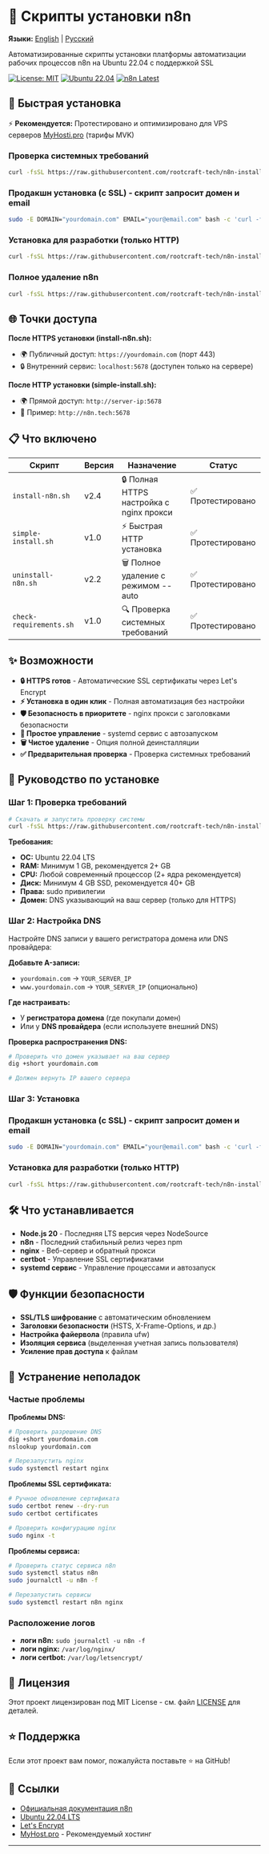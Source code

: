 # 🚀 Скрипты установки n8n

**Языки:** [English](README.md) | [Русский](README.ru.md)

Автоматизированные скрипты установки платформы автоматизации рабочих процессов n8n на Ubuntu 22.04 с поддержкой SSL

[![License: MIT](https://img.shields.io/badge/License-MIT-yellow.svg)](https://opensource.org/licenses/MIT)
[![Ubuntu 22.04](https://img.shields.io/badge/Ubuntu-22.04%20LTS-orange.svg)](https://ubuntu.com/)
[![n8n Latest](https://img.shields.io/badge/n8n-Latest-blue.svg)](https://n8n.io/)

## 🚀 Быстрая установка

⚡ **Рекомендуется:** Протестировано и оптимизировано для VPS серверов [MyHosti.pro](https://myhosti.pro/services/vds) (тарифы MVK)

### Проверка системных требований
```bash
curl -fsSL https://raw.githubusercontent.com/rootcraft-tech/n8n-installer/main/check-requirements.sh | bash
```

### Продакшн установка (с SSL) - скрипт запросит домен и email
```bash
sudo -E DOMAIN="yourdomain.com" EMAIL="your@email.com" bash -c 'curl -fsSL https://raw.githubusercontent.com/rootcraft-tech/n8n-installer/main/install-n8n.sh | bash'
```

### Установка для разработки (только HTTP)
```bash
curl -fsSL https://raw.githubusercontent.com/rootcraft-tech/n8n-installer/main/simple-install.sh | sudo bash
```

### Полное удаление n8n

```bash
curl -fsSL https://raw.githubusercontent.com/rootcraft-tech/n8n-installer/main/uninstall-n8n.sh | sudo bash -s -- --auto
```
## 🌐 Точки доступа

**После HTTPS установки (install-n8n.sh):**
- 🌍 Публичный доступ: `https://yourdomain.com` (порт 443)
- 🔒 Внутренний сервис: `localhost:5678` (доступен только на сервере)

**После HTTP установки (simple-install.sh):**  
- 🌍 Прямой доступ: `http://server-ip:5678`
- 📝 Пример: `http://n8n.tech:5678`

## 📋 Что включено

| Скрипт | Версия | Назначение | Статус |
|--------|---------|------------|---------|
| `install-n8n.sh` | v2.4 | 🔒 Полная HTTPS настройка с nginx прокси | ✅ Протестировано |
| `simple-install.sh` | v1.0 | ⚡ Быстрая HTTP установка | ✅ Протестировано |
| `uninstall-n8n.sh` | v2.2 | 🗑️ Полное удаление с режимом --auto | ✅ Протестировано |
| `check-requirements.sh` | v1.0 | 🔍 Проверка системных требований | ✅ Протестировано |

## ✨ Возможности

- **🔒 HTTPS готов** - Автоматические SSL сертификаты через Let's Encrypt
- **⚡ Установка в один клик** - Полная автоматизация без настройки
- **🛡️ Безопасность в приоритете** - nginx прокси с заголовками безопасности
- **🔧 Простое управление** - systemd сервис с автозапуском
- **🗑️ Чистое удаление** - Опция полной деинсталляции
- **✅ Предварительная проверка** - Проверка системных требований

## 📖 Руководство по установке

### Шаг 1: Проверка требований
```bash
# Скачать и запустить проверку системы
curl -fsSL https://raw.githubusercontent.com/rootcraft-tech/n8n-installer/main/check-requirements.sh | bash
```

**Требования:**
- **ОС:** Ubuntu 22.04 LTS
- **RAM:** Минимум 1 GB, рекомендуется 2+ GB
- **CPU:** Любой современный процессор (2+ ядра рекомендуется)
- **Диск:** Минимум 4 GB SSD, рекомендуется 40+ GB
- **Права:** sudo привилегии
- **Домен:** DNS указывающий на ваш сервер (только для HTTPS)

### Шаг 2: Настройка DNS
Настройте DNS записи у вашего регистратора домена или DNS провайдера:

**Добавьте A-записи:**
- `yourdomain.com` → `YOUR_SERVER_IP`
- `www.yourdomain.com` → `YOUR_SERVER_IP` (опционально)

**Где настраивать:**
- У **регистратора домена** (где покупали домен)
- Или у **DNS провайдера** (если используете внешний DNS)

**Проверка распространения DNS:**
```bash
# Проверить что домен указывает на ваш сервер
dig +short yourdomain.com

# Должен вернуть IP вашего сервера
```
### Шаг 3: Установка

### Продакшн установка (с SSL) - скрипт запросит домен и email
```bash
sudo -E DOMAIN="yourdomain.com" EMAIL="your@email.com" bash -c 'curl -fsSL https://raw.githubusercontent.com/rootcraft-tech/n8n-installer/main/install-n8n.sh | bash'
```

### Установка для разработки (только HTTP)
```bash
curl -fsSL https://raw.githubusercontent.com/rootcraft-tech/n8n-installer/main/simple-install.sh | sudo bash
```

## 🛠️ Что устанавливается

- **Node.js 20** - Последняя LTS версия через NodeSource
- **n8n** - Последний стабильный релиз через npm
- **nginx** - Веб-сервер и обратный прокси
- **certbot** - Управление SSL сертификатами
- **systemd сервис** - Управление процессами и автозапуск

## 🛡️ Функции безопасности

- **SSL/TLS шифрование** с автоматическим обновлением
- **Заголовки безопасности** (HSTS, X-Frame-Options, и др.)
- **Настройка файервола** (правила ufw)
- **Изоляция сервиса** (выделенная учетная запись пользователя)
- **Усиление прав доступа** к файлам

## 🚨 Устранение неполадок

### Частые проблемы

**Проблемы DNS:**
```bash
# Проверить разрешение DNS
dig +short yourdomain.com
nslookup yourdomain.com

# Перезапустить nginx
sudo systemctl restart nginx
```

**Проблемы SSL сертификата:**
```bash
# Ручное обновление сертификата
sudo certbot renew --dry-run
sudo certbot certificates

# Проверить конфигурацию nginx
sudo nginx -t
```

**Проблемы сервиса:**
```bash
# Проверить статус сервиса n8n
sudo systemctl status n8n
sudo journalctl -u n8n -f

# Перезапустить сервисы
sudo systemctl restart n8n nginx
```

### Расположение логов
- **логи n8n:** `sudo journalctl -u n8n -f`
- **логи nginx:** `/var/log/nginx/`
- **логи certbot:** `/var/log/letsencrypt/`

## 📄 Лицензия

Этот проект лицензирован под MIT License - см. файл [LICENSE](LICENSE) для деталей.

## ⭐ Поддержка

Если этот проект вам помог, пожалуйста поставьте ⭐ на GitHub!

## 🔗 Ссылки

- [Официальная документация n8n](https://docs.n8n.io/)
- [Ubuntu 22.04 LTS](https://ubuntu.com/download/server)
- [Let's Encrypt](https://letsencrypt.org/)
- [MyHost.pro](https://myhosti.pro/services/auction) - Рекомендуемый хостинг

---
